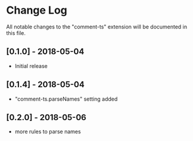 # Change Log
All notable changes to the "comment-ts" extension will be documented in this file.

## [0.1.0] - 2018-05-04
- Initial release

## [0.1.4] - 2018-05-04
- "comment-ts.parseNames" setting added

## [0.2.0] - 2018-05-06
- more rules to parse names

